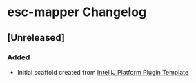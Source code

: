 <!-- Keep a Changelog guide -> https://keepachangelog.com -->

# esc-mapper Changelog

## [Unreleased]
### Added
- Initial scaffold created from [IntelliJ Platform Plugin Template](https://github.com/JetBrains/intellij-platform-plugin-template)
